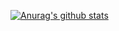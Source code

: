 [![Anurag's github stats](https://github-readme-stats.vercel.app/api?username=jorybeast97&show_icons=true&title_color=fff&icon_color=79ff97&text_color=9f9f9f&bg_color=151515)](https://github.com/anuraghazra/github-readme-stats) 

